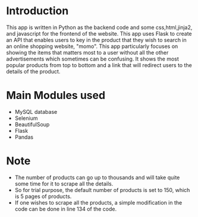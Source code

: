 # Introduction
This app is written in Python as the backend code and some css,html,jinja2, and javascript for the frontend of the website.
This app uses Flask to create an API that enables users to key in the product that they wish to search in an online shopping website, "momo".
This app particularly focuses on showing the items that matters most to a user without all the other advertisements which sometimes can be confusing.
It shows the most popular products from top to bottom and a link that will redirect users to the details of the product.

# Main Modules used
- MySQL database
- Selenium
- BeautifulSoup
- Flask
- Pandas

# Note
- The number of products can go up to thousands and will take quite some time for it to scrape all the details.
- So for trial purpose, the default number of products is set to 150, which is 5 pages of products.
- If one wishes to scrape all the products, a simple modification in the code can be done in line 134 of the code.

